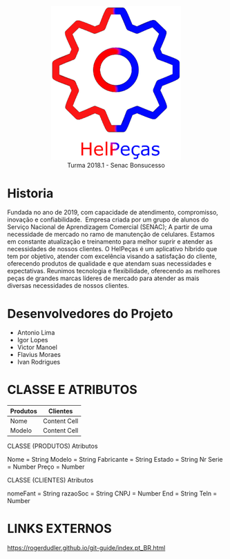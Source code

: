 <p align="center">
<img src="/src/assets/img/AppLogo(fundoClaro)2.png" width="300px"><br>
Turma 2018.1 - Senac Bonsucesso
</p>

# Historia

Fundada no ano de 2019, com capacidade de atendimento, compromisso, inovação e
confiabilidade.  Empresa criada por um grupo de alunos do Serviço Nacional de Aprendizagem
Comercial (SENAC); A partir de uma necessidade de mercado no ramo de manutenção de
celulares. Estamos em constante atualização e treinamento para melhor suprir e atender as
necessidades de nossos clientes.
O HelPeças é um aplicativo híbrido que tem por objetivo, atender com excelência visando a
satisfação do cliente, oferecendo produtos de qualidade e que atendam suas necessidades e
expectativas. Reunimos tecnologia e flexibilidade, oferecendo as melhores peças de grandes
marcas líderes de mercado para atender as mais diversas necessidades de nossos clientes.

# Desenvolvedores do Projeto
- Antonio Lima
- Igor Lopes 
- Victor Manoel
- Flavius Moraes
- Ivan Rodrigues

# CLASSE E ATRIBUTOS

| Produtos | Clientes |
| ------------- | ------------- |
| Nome  | Content Cell  |
| Modelo  | Content Cell  |

CLASSE (PRODUTOS)
Atributos

Nome = String
Modelo = String
Fabricante = String
Estado = String
Nr Serie = Number
Preço = Number

CLASSE (CLIENTES)
Atributos

nomeFant = String
razaoSoc = String
CNPJ = Number
End = String
Teln = Number

# LINKS EXTERNOS

https://rogerdudler.github.io/git-guide/index.pt_BR.html
